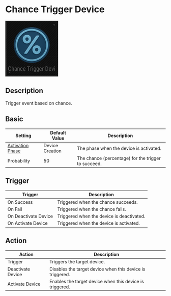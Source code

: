 # Chance Trigger Device

![ChanceTrigger Icon](../images/DeviceIcons/Device_ChanceTrigger.png)

## Description

Trigger event based on chance.

## Basic

| Setting                                      | Default Value     | Description                                      |
|----------------------------------------------|-------------------|--------------------------------------------------|
| [Activation Phase](../General/Common_Device_Settings.md#activation-phase) | Device Creation    | The phase when the device is activated.           |
| Probability                                  | 50                | The chance (percentage) for the trigger to succeed.|

## Trigger

| Trigger                | Description                                                        |
|------------------------|--------------------------------------------------------------------|
| On Success             | Triggered when the chance succeeds.                                 |
| On Fail                | Triggered when the chance fails.                                    |
| On Deactivate Device   | Triggered when the device is deactivated.                          |
| On Activate Device     | Triggered when the device is activated.                            |

## Action

| Action                | Description                                                        |
|-----------------------|--------------------------------------------------------------------|
| Trigger               | Triggers the target device.                                         |
| Deactivate Device     | Disables the target device when this device is triggered.           |
| Activate Device       | Enables the target device when this device is triggered.            |

